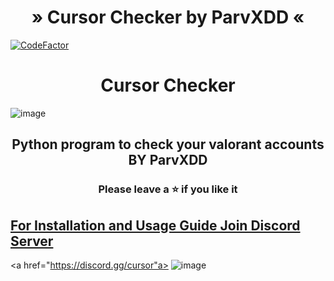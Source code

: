 <h1 align="center">
  » Cursor Checker by ParvXDD «
</h1>

[![CodeFactor](https://www.codefactor.io/repository/github/lil-jaba/valchecker/badge/main)](https://www.codefactor.io/repository/github/lil-jaba/valchecker/overview/main)
<h1 align="center">
  Cursor Checker
</h1>

![image](https://github.com/LIL-JABA/valchecker/assets/149299708/c5a45c95-3ebb-491e-9051-890d7a9a9b30)

<h2 align="center">
  Python program to check your valorant accounts BY ParvXDD
</h2>

<h3 align="center">
Please leave a ⭐  if you like it
</h3>

## [For Installation and Usage Guide Join Discord Server](https://discord.gg/cursor)


<a href="https://discord.gg/cursor"a>
![image](https://github.com/ParvXDD/CursorBeta/assets/149299708/ca36b9cc-4511-4ac9-82d3-7c4f4dbfdbd2)
